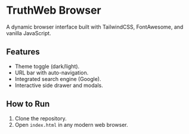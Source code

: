 # TruthWeb Browser

A dynamic browser interface built with TailwindCSS, FontAwesome, and vanilla JavaScript.

## Features
- Theme toggle (dark/light).
- URL bar with auto-navigation.
- Integrated search engine (Google).
- Interactive side drawer and modals.

## How to Run
1. Clone the repository.
2. Open `index.html` in any modern web browser.
